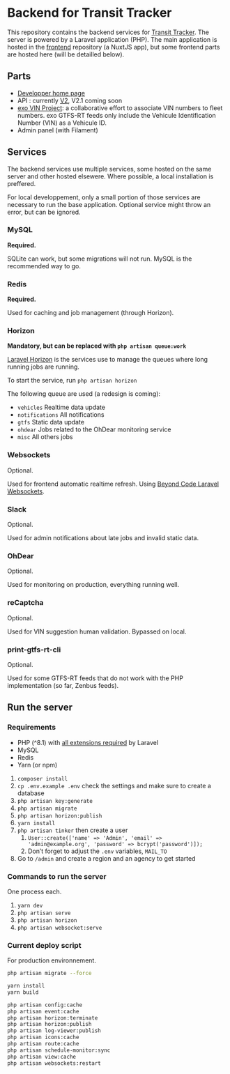 # Backend for Transit Tracker

This repository contains the backend services for [Transit Tracker](https://transittracker.ca). The server is powered by a Laravel application (PHP). The main application is hosted in the [frontend](https://github.com/transittracker/frontend) repository (a NuxtJS app), but some frontend parts are hosted here (will be detailled below).

## Parts

- [Developper home page](https://api.transittracker.ca/)
- API : currently [V2](https://api.transittracker.ca/v2), V2.1 coming soon
- [exo VIN Project](https://api.transittracker.ca/vin): a collaborative effort to associate VIN numbers to fleet numbers. exo GTFS-RT feeds only include the Vehicule Identification Number (VIN) as a Vehicule ID.
- Admin panel (with Filament)

## Services

The backend services use multiple services, some hosted on the same server and other hosted elsewere. Where possible, a local installation is preffered.

For local developpement, only a small portion of those services are necessary to run the base application. Optional service might throw an error, but can be ignored.

### MySQL

**Required.**

SQLite can work, but some migrations will not run. MySQL is the recommended way to go.

### Redis

**Required.**

Used for caching and job management (through Horizon).

### Horizon

**Mandatory, but can be replaced with `php artisan queue:work`**

[Laravel Horizon](https://laravel.com/docs/10.x/horizon) is the services use to manage the queues where long running jobs are running.

To start the service, run `php artisan horizon`

The following queue are used (a redesign is coming):

- `vehicles` Realtime data update
- `notifications` All notifications
- `gtfs` Static data update
- `ohdear` Jobs related to the OhDear monitoring service
- `misc` All others jobs

### Websockets

Optional.

Used for frontend automatic realtime refresh. Using [Beyond Code Laravel Websockets](https://beyondco.de/docs/laravel-websockets/getting-started/introduction).

### Slack

Optional.

Used for admin notifications about late jobs and invalid static data.

### OhDear

Optional.

Used for monitoring on production, everything running well.

### reCaptcha

Optional.

Used for VIN suggestion human validation. Bypassed on local.

### print-gtfs-rt-cli

Optional.

Used for some GTFS-RT feeds that do not work with the PHP implementation (so far, Zenbus feeds).

## Run the server

### Requirements

- PHP (^8.1) with [all extensions required](https://laravel.com/docs/10.x/deployment#server-requirements) by Laravel
- MySQL
- Redis
- Yarn (or npm)

1. `composer install`
2. `cp .env.example .env` check the settings and make sure to create a database
3. `php artisan key:generate`
4. `php artisan migrate`
5. `php artisan horizon:publish`
6. `yarn install`
7. `php artisan tinker` then create a user
   1. `User::create(['name' => 'Admin', 'email' => 'admin@example.org', 'password' => bcrypt('password')]);`
   2. Don’t forget to adjust the `.env` variables, `MAIL_TO`
8. Go to `/admin` and create a region and an agency to get started

### Commands to run the server

One process each.

1. `yarn dev`
2. `php artisan serve`
3. `php artisan horizon`
4. `php artisan websocket:serve`

### Current deploy script

For production environnement.

```bash
php artisan migrate --force

yarn install
yarn build

php artisan config:cache
php artisan event:cache
php artisan horizon:terminate
php artisan horizon:publish
php artisan log-viewer:publish
php artisan icons:cache
php artisan route:cache
php artisan schedule-monitor:sync
php artisan view:cache
php artisan websockets:restart
```
